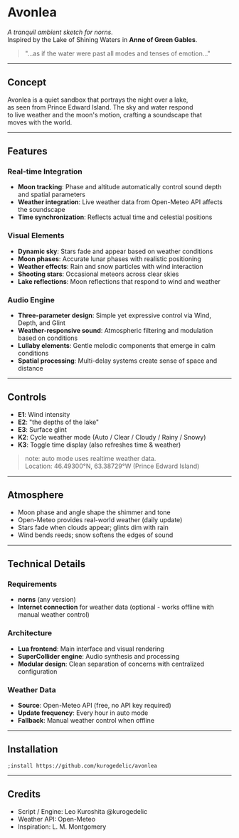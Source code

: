 # Avonlea

_A tranquil ambient sketch for norns._  
Inspired by the Lake of Shining Waters in **Anne of Green Gables**.

> "…as if the water were past all modes and tenses of emotion…"

---

## Concept

Avonlea is a quiet sandbox that portrays the night over a lake,  
as seen from Prince Edward Island. The sky and water respond  
to live weather and the moon's motion, crafting a soundscape that  
moves with the world.

---

## Features

### Real-time Integration
- **Moon tracking**: Phase and altitude automatically control sound depth and spatial parameters
- **Weather integration**: Live weather data from Open-Meteo API affects the soundscape
- **Time synchronization**: Reflects actual time and celestial positions

### Visual Elements
- **Dynamic sky**: Stars fade and appear based on weather conditions
- **Moon phases**: Accurate lunar phases with realistic positioning
- **Weather effects**: Rain and snow particles with wind interaction
- **Shooting stars**: Occasional meteors across clear skies
- **Lake reflections**: Moon reflections that respond to wind and weather

### Audio Engine
- **Three-parameter design**: Simple yet expressive control via Wind, Depth, and Glint
- **Weather-responsive sound**: Atmospheric filtering and modulation based on conditions
- **Lullaby elements**: Gentle melodic components that emerge in calm conditions
- **Spatial processing**: Multi-delay systems create sense of space and distance

---

## Controls

- **E1**: Wind intensity
- **E2**: "the depths of the lake"
- **E3**: Surface glint
- **K2**: Cycle weather mode (Auto / Clear / Cloudy / Rainy / Snowy)
- **K3**: Toggle time display (also refreshes time & weather)

> note: auto mode uses realtime weather data.  
> Location: 46.49300°N, 63.38729°W (Prince Edward Island)

---

## Atmosphere

- Moon phase and angle shape the shimmer and tone
- Open-Meteo provides real-world weather (daily update)
- Stars fade when clouds appear; glints dim with rain
- Wind bends reeds; snow softens the edges of sound

---

## Technical Details

### Requirements
- **norns** (any version)
- **Internet connection** for weather data (optional - works offline with manual weather control)

### Architecture
- **Lua frontend**: Main interface and visual rendering
- **SuperCollider engine**: Audio synthesis and processing
- **Modular design**: Clean separation of concerns with centralized configuration

### Weather Data
- **Source**: Open-Meteo API (free, no API key required)
- **Update frequency**: Every hour in auto mode
- **Fallback**: Manual weather control when offline

---

## Installation

```
;install https://github.com/kurogedelic/avonlea
```

---

## Credits

- Script / Engine: Leo Kuroshita @kurogedelic
- Weather API: Open-Meteo
- Inspiration: L. M. Montgomery
